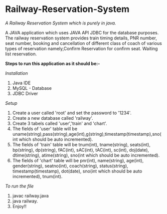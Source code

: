 # Railway-Reservation-System
*A Railway Reservation System which is purely in java.*

A JAVA application which uses JAVA API JDBC for the database purposes. The railway reservation
system provides train timing details, PNR number, seat number, booking and cancellation of different
class of coach of various types of reservation namely,Confirm Reservation for confirm seat. Waiting list
reservation.

**Steps to run this application as it should be:-**

*Installation*
1. Java IDE
2. MySQL - Database 
3. JDBC Driver 

*Setup*
1. Create a user called 'root' and set the password to '1234'.
2. Create a new database called 'railway'. 
3. Create 3 tabels called 'user','train' and 'chart'.
4. The fields of 'user' table will be uname(string),pass(string),age(int),g(string),timestamp(timestamp),sno(int which should be auto incremented).
5. The fields of 'train' table will be tnum(int), tname(string), seats(int), bp(string), dp(string), fAC(int), sAC(int), tAC(int), sc(int), doj(date), dtime(string), atime(string), sno(int which should be auto incremented).
6. The fields of 'chart' table will be pnr(int), name(string), age(int), gender(string), seatno(int), coach(string), status(string), timestamp(timestamp), dot(date), sno(int which should be auto incremented), tnum(int).

*To run the file*
1. javac railway.java
2. java railway.
3. Enjoy!!
